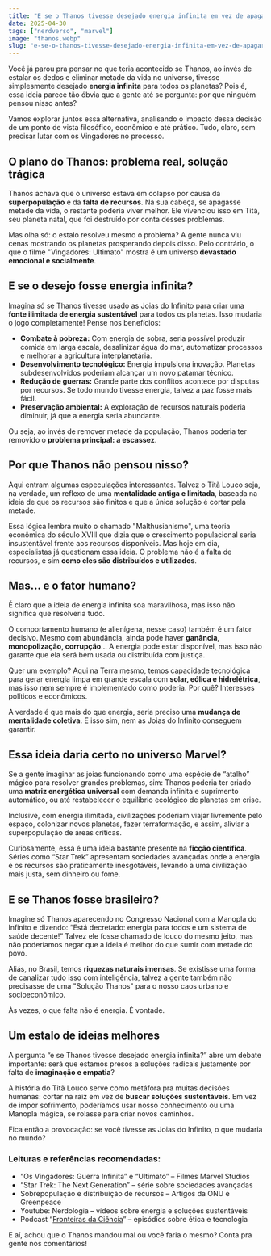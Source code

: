 ```yaml
---
title: "E se o Thanos tivesse desejado energia infinita em vez de apagar metade do universo?"
date: 2025-04-30
tags: ["nerdverso", "marvel"]
image: "thanos.webp"
slug: "e-se-o-thanos-tivesse-desejado-energia-infinita-em-vez-de-apagar-metade-do-universo"
---
```


Você já parou pra pensar no que teria acontecido se Thanos, ao invés de estalar os dedos e eliminar metade da vida no universo, tivesse simplesmente desejado **energia infinita** para todos os planetas? Pois é, essa ideia parece tão óbvia que a gente até se pergunta: por que ninguém pensou nisso antes?

Vamos explorar juntos essa alternativa, analisando o impacto dessa decisão de um ponto de vista filosófico, econômico e até prático. Tudo, claro, sem precisar lutar com os Vingadores no processo.

## O plano do Thanos: problema real, solução trágica

Thanos achava que o universo estava em colapso por causa da **superpopulação** e da **falta de recursos**. Na sua cabeça, se apagasse metade da vida, o restante poderia viver melhor. Ele vivenciou isso em Titã, seu planeta natal, que foi destruído por conta desses problemas.

Mas olha só: o estalo resolveu mesmo o problema? A gente nunca viu cenas mostrando os planetas prosperando depois disso. Pelo contrário, o que o filme "Vingadores: Ultimato" mostra é um universo **devastado emocional e socialmente**.

## E se o desejo fosse energia infinita?

Imagina só se Thanos tivesse usado as Joias do Infinito para criar uma **fonte ilimitada de energia sustentável** para todos os planetas. Isso mudaria o jogo completamente! Pense nos benefícios:

*   **Combate à pobreza:** Com energia de sobra, seria possível produzir comida em larga escala, desalinizar água do mar, automatizar processos e melhorar a agricultura interplanetária.
*   **Desenvolvimento tecnológico:** Energia impulsiona inovação. Planetas subdesenvolvidos poderiam alcançar um novo patamar técnico.
*   **Redução de guerras:** Grande parte dos conflitos acontece por disputas por recursos. Se todo mundo tivesse energia, talvez a paz fosse mais fácil.
*   **Preservação ambiental:** A exploração de recursos naturais poderia diminuir, já que a energia seria abundante.

Ou seja, ao invés de remover metade da população, Thanos poderia ter removido o **problema principal: a escassez**.

## Por que Thanos não pensou nisso?

Aqui entram algumas especulações interessantes. Talvez o Titã Louco seja, na verdade, um reflexo de uma **mentalidade antiga e limitada**, baseada na ideia de que os recursos são finitos e que a única solução é cortar pela metade.

Essa lógica lembra muito o chamado "Malthusianismo", uma teoria econômica do século XVIII que dizia que o crescimento populacional seria insustentável frente aos recursos disponíveis. Mas hoje em dia, especialistas já questionam essa ideia. O problema não é a falta de recursos, e sim **como eles são distribuídos e utilizados**.

## Mas... e o fator humano?

É claro que a ideia de energia infinita soa maravilhosa, mas isso não significa que resolveria tudo.

O comportamento humano (e alienígena, nesse caso) também é um fator decisivo. Mesmo com abundância, ainda pode haver **ganância, monopolização, corrupção**... A energia pode estar disponível, mas isso não garante que ela será bem usada ou distribuída com justiça.

Quer um exemplo? Aqui na Terra mesmo, temos capacidade tecnológica para gerar energia limpa em grande escala com **solar, eólica e hidrelétrica**, mas isso nem sempre é implementado como poderia. Por quê? Interesses políticos e econômicos.

A verdade é que mais do que energia, seria preciso uma **mudança de mentalidade coletiva**. E isso sim, nem as Joias do Infinito conseguem garantir.

## Essa ideia daria certo no universo Marvel?

Se a gente imaginar as joias funcionando como uma espécie de “atalho” mágico para resolver grandes problemas, sim: Thanos poderia ter criado uma **matriz energética universal** com demanda infinita e suprimento automático, ou até restabelecer o equilíbrio ecológico de planetas em crise.

Inclusive, com energia ilimitada, civilizações poderiam viajar livremente pelo espaço, colonizar novos planetas, fazer terraformação, e assim, aliviar a superpopulação de áreas críticas.

Curiosamente, essa é uma ideia bastante presente na **ficção científica**. Séries como “Star Trek” apresentam sociedades avançadas onde a energia e os recursos são praticamente inesgotáveis, levando a uma civilização mais justa, sem dinheiro ou fome.

## E se Thanos fosse brasileiro?

Imagine só Thanos aparecendo no Congresso Nacional com a Manopla do Infinito e dizendo: “Está decretado: energia para todos e um sistema de saúde decente!” Talvez ele fosse chamado de louco do mesmo jeito, mas não poderíamos negar que a ideia é melhor do que sumir com metade do povo.

Aliás, no Brasil, temos **riquezas naturais imensas**. Se existisse uma forma de canalizar tudo isso com inteligência, talvez a gente também não precisasse de uma "Solução Thanos" para o nosso caos urbano e socioeconômico.

Às vezes, o que falta não é energia. É vontade.

## Um estalo de ideias melhores

A pergunta “e se Thanos tivesse desejado energia infinita?” abre um debate importante: será que estamos presos a soluções radicais justamente por falta de **imaginação e empatia**?

A história do Titã Louco serve como metáfora pra muitas decisões humanas: cortar na raiz em vez de **buscar soluções sustentáveis**. Em vez de impor sofrimento, poderíamos usar nosso conhecimento ou uma Manopla mágica, se rolasse para criar novos caminhos.

Fica então a provocação: se você tivesse as Joias do Infinito, o que mudaria no mundo?

### Leituras e referências recomendadas:

*   “Os Vingadores: Guerra Infinita” e “Ultimato” – Filmes Marvel Studios
*   “Star Trek: The Next Generation” – série sobre sociedades avançadas
*   Sobrepopulação e distribuição de recursos – Artigos da ONU e Greenpeace
*   Youtube: Nerdologia – vídeos sobre energia e soluções sustentáveis
*   Podcast “[Fronteiras da Ciência](https://open.spotify.com/show/3n2o8vpsRalBeU5U7kWbLX)” – episódios sobre ética e tecnologia

E aí, achou que o Thanos mandou mal ou você faria o mesmo? Conta pra gente nos comentários!